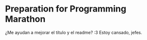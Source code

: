# Preparation for Programming Marathon
¿Me ayudan a mejorar el título y el readme? :3 Estoy cansado, jefes.
